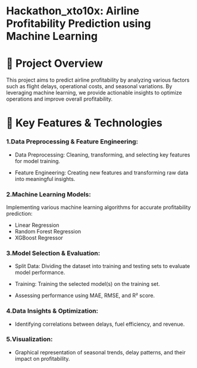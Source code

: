 # Hackathon_xto10x: Airline Profitability Prediction using Machine Learning

# 📌 Project Overview
This project aims to predict airline profitability by analyzing various factors such as flight delays, operational costs, and seasonal variations. By leveraging machine learning, we provide actionable insights to optimize operations and improve overall profitability.

# 🚀 Key Features & Technologies

### 1.Data Preprocessing & Feature Engineering:
- Data Preprocessing: Cleaning, transforming, and selecting key features for model training.

- Feature Engineering: Creating new features and transforming raw data into meaningful insights.


### 2.Machine Learning Models:
Implementing various machine learning algorithms for accurate profitability prediction:
 - Linear Regression
 - Random Forest Regression
 - XGBoost Regressor 

### 3.Model Selection & Evaluation:
- Split Data: Dividing the dataset into training and testing sets to evaluate model performance.

- Training: Training the selected model(s) on the training set.

- Assessing performance using MAE, RMSE, and R² score.

### 4.Data Insights & Optimization: 
- Identifying correlations between delays, fuel efficiency, and revenue.

### 5.Visualization: 
- Graphical representation of seasonal trends, delay patterns, and their impact on profitability.

